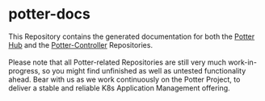# potter-docs
This Repository contains the generated documentation for both the [Potter Hub](https://github.com/gardener/potter-hub) and the [Potter-Controller](https://github.com/gardener/potter-controller) Repositories.<br><br>
Please note that all Potter-related Repositories are still very much work-in-progress, so you might find unfinished as well as untested functionality ahead. Bear with us as we work continuously on the Potter Project, to deliver a stable and reliable K8s Application Management offering.
